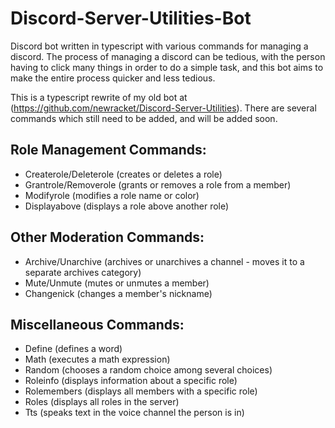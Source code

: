 # Discord-Server-Utilities-Bot

Discord bot written in typescript with various commands for managing a discord. The process of managing a discord can be tedious, with the person having to click many things in order to do a simple task, and this bot aims to make the entire process quicker and less tedious.

This is a typescript rewrite of my old bot at (https://github.com/newracket/Discord-Server-Utilities). There are several commands which still need to be added, and will be added soon. 

## Role Management Commands:
- Createrole/Deleterole (creates or deletes a role)
- Grantrole/Removerole (grants or removes a role from a member)
- Modifyrole (modifies a role name or color)
- Displayabove (displays a role above another role)

## Other Moderation Commands:
- Archive/Unarchive (archives or unarchives a channel - moves it to a separate archives category)
- Mute/Unmute (mutes or unmutes a member)
- Changenick (changes a member's nickname)

## Miscellaneous Commands:
- Define (defines a word)
- Math (executes a math expression)
- Random (chooses a random choice among several choices)
- Roleinfo (displays information about a specific role)
- Rolemembers (displays all members with a specific role)
- Roles (displays all roles in the server)
- Tts (speaks text in the voice channel the person is in)
